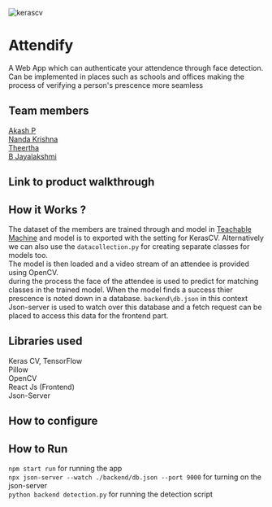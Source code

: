 
![kerascv](https://github.com/TH-Activities/saturday-hack-night-template/assets/117498997/8a64f118-b69d-4bd7-b59b-a28becafe0dd)



# Attendify
A Web App which can authenticate your attendence through face detection. Can be implemented in places such as schools and offices making the process of verifying a person's prescence more seamless

## Team members
[Akash P](https://github.com/FrostyCake47) <br />
[Nanda Krishna](https://github.com/frostyscupcake) <br />
[Theertha](https://github.com/Aquabenedicta) <br />
[B Jayalakshmi](https://github.com/BJayalakshmi) <br />

## Link to product walkthrough

## How it Works ?

The dataset of the members are trained through and model in [Teachable Machine](https://teachablemachine.withgoogle.com/train/image) and model is to exported with the setting for KerasCV. Alternatively we can also use the ```datacollection.py``` for creating separate classes for models too. <br/>
The model is then loaded and a video stream of an attendee is provided using OpenCV. <br/>
during the process the face of the attendee is used to predict for matching classes in the trained model. When the model finds a success thier prescence is noted down in a database. `backend\db.json` in this context <br/>
Json-server is used to watch over this database and a fetch request can be placed to access this data for the frontend part.


## Libraries used

Keras CV, TensorFlow<br />
Pillow<br />
OpenCV<br />
React Js (Frontend)<br />
Json-Server<br />

## How to configure


## How to Run
```npm start run``` for running the app <br />
```npx json-server --watch ./backend/db.json --port 9000``` for turning on the json-server<br />
```python backend detection.py``` for running the detection script<br />
